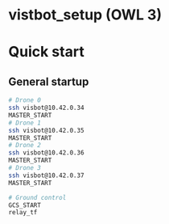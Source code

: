 # vistbot_setup (OWL 3)


# Quick start 

## General startup
```bash
# Drone 0
ssh visbot@10.42.0.34
MASTER_START
# Drone 1
ssh visbot@10.42.0.35
MASTER_START
# Drone 2
ssh visbot@10.42.0.36
MASTER_START
# Drone 3
ssh visbot@10.42.0.37
MASTER_START

# Ground control 
GCS_START
relay_tf
```
